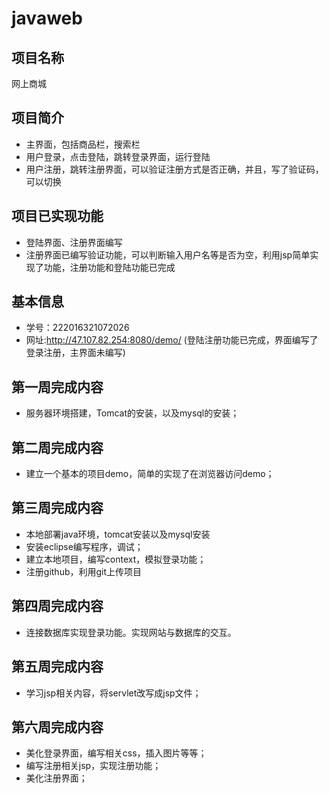 # javaweb



## 项目名称
   网上商城

## 项目简介
- 主界面，包括商品栏，搜索栏
- 用户登录，点击登陆，跳转登录界面，运行登陆
- 用户注册，跳转注册界面，可以验证注册方式是否正确，并且，写了验证码，可以切换

## 项目已实现功能
- 登陆界面、注册界面编写
- 注册界面已编写验证功能，可以判断输入用户名等是否为空，利用jsp简单实现了功能，注册功能和登陆功能已完成 


## 基本信息
- 学号：222016321072026
- 网址:http://47.107.82.254:8080/demo/  (登陆注册功能已完成，界面编写了登录注册，主界面未编写)

## 第一周完成内容
- 服务器环境搭建，Tomcat的安装，以及mysql的安装；

## 第二周完成内容
- 建立一个基本的项目demo，简单的实现了在浏览器访问demo；

## 第三周完成内容
- 本地部署java环境，tomcat安装以及mysql安装
- 安装eclipse编写程序，调试；
- 建立本地项目，编写context，模拟登录功能；
- 注册github，利用git上传项目

## 第四周完成内容
- 连接数据库实现登录功能。实现网站与数据库的交互。

## 第五周完成内容
- 学习jsp相关内容，将servlet改写成jsp文件；

## 第六周完成内容
- 美化登录界面，编写相关css，插入图片等等；
- 编写注册相关jsp，实现注册功能；
- 美化注册界面；
